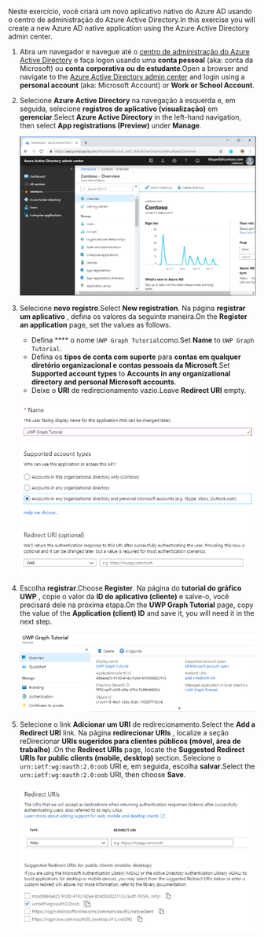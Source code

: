 <!-- markdownlint-disable MD002 MD041 -->

<span data-ttu-id="f77dd-101">Neste exercício, você criará um novo aplicativo nativo do Azure AD usando o centro de administração do Azure Active Directory.</span><span class="sxs-lookup"><span data-stu-id="f77dd-101">In this exercise you will create a new Azure AD native application using the Azure Active Directory admin center.</span></span>

1. <span data-ttu-id="f77dd-102">Abra um navegador e navegue até o [centro de administração do Azure Active Directory](https://aad.portal.azure.com) e faça logon usando uma **conta pessoal** (aka: conta da Microsoft) ou **conta corporativa ou de estudante**.</span><span class="sxs-lookup"><span data-stu-id="f77dd-102">Open a browser and navigate to the [Azure Active Directory admin center](https://aad.portal.azure.com) and login using a **personal account** (aka: Microsoft Account) or **Work or School Account**.</span></span>

1. <span data-ttu-id="f77dd-103">Selecione **Azure Active Directory** na navegação à esquerda e, em seguida, selecione **registros de aplicativo (visualização)** em **gerenciar**.</span><span class="sxs-lookup"><span data-stu-id="f77dd-103">Select **Azure Active Directory** in the left-hand navigation, then select **App registrations (Preview)** under **Manage**.</span></span>

    ![<span data-ttu-id="f77dd-104">Uma captura de tela dos registros de aplicativo</span><span class="sxs-lookup"><span data-stu-id="f77dd-104">A screenshot of the App registrations</span></span> ](./images/aad-portal-app-registrations.png)

1. <span data-ttu-id="f77dd-105">Selecione **novo registro**.</span><span class="sxs-lookup"><span data-stu-id="f77dd-105">Select **New registration**.</span></span> <span data-ttu-id="f77dd-106">Na página **registrar um aplicativo** , defina os valores da seguinte maneira.</span><span class="sxs-lookup"><span data-stu-id="f77dd-106">On the **Register an application** page, set the values as follows.</span></span>

    - <span data-ttu-id="f77dd-107">Defina \*\*\*\* o nome `UWP Graph Tutorial`como.</span><span class="sxs-lookup"><span data-stu-id="f77dd-107">Set **Name** to `UWP Graph Tutorial`.</span></span>
    - <span data-ttu-id="f77dd-108">Defina os **tipos de conta com suporte** para **contas em qualquer diretório organizacional e contas pessoais da Microsoft**.</span><span class="sxs-lookup"><span data-stu-id="f77dd-108">Set **Supported account types** to **Accounts in any organizational directory and personal Microsoft accounts**.</span></span>
    - <span data-ttu-id="f77dd-109">Deixe o **URI** de redirecionamento vazio.</span><span class="sxs-lookup"><span data-stu-id="f77dd-109">Leave **Redirect URI** empty.</span></span>

    ![Uma captura de tela da página registrar um aplicativo](./images/aad-register-an-app.png)

1. <span data-ttu-id="f77dd-111">Escolha **registrar**.</span><span class="sxs-lookup"><span data-stu-id="f77dd-111">Choose **Register**.</span></span> <span data-ttu-id="f77dd-112">Na página do **tutorial do gráfico UWP** , copie o valor da **ID do aplicativo (cliente)** e salve-o, você precisará dele na próxima etapa.</span><span class="sxs-lookup"><span data-stu-id="f77dd-112">On the **UWP Graph Tutorial** page, copy the value of the **Application (client) ID** and save it, you will need it in the next step.</span></span>

    ![Uma captura de tela da ID do aplicativo do novo registro de aplicativo](./images/aad-application-id.png)

1. <span data-ttu-id="f77dd-114">Selecione o link **Adicionar um URI** de redirecionamento.</span><span class="sxs-lookup"><span data-stu-id="f77dd-114">Select the **Add a Redirect URI** link.</span></span> <span data-ttu-id="f77dd-115">Na página **redirecionar URIs** , localize a seção reDirecionar **URIs sugeridos para clientes públicos (móvel, área de trabalho)** .</span><span class="sxs-lookup"><span data-stu-id="f77dd-115">On the **Redirect URIs** page, locate the **Suggested Redirect URIs for public clients (mobile, desktop)** section.</span></span> <span data-ttu-id="f77dd-116">Selecione o `urn:ietf:wg:oauth:2.0:oob` URI e, em seguida, escolha **salvar**.</span><span class="sxs-lookup"><span data-stu-id="f77dd-116">Select the `urn:ietf:wg:oauth:2.0:oob` URI, then choose **Save**.</span></span>

    ![Captura de tela da página URIs de reDirecionamento](./images/aad-redirect-uris.png)